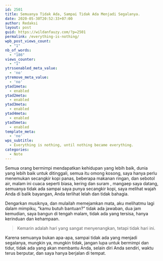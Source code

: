 ```yaml
---
id: 2501
title: Semuanya Tidak Ada, Sampai Tidak Ada Menjadi Segalanya.
date: 2020-05-30T20:52:33+07:00
author: Redaksi
layout: post
guid: https://wildanfauzy.com/?p=2501
permalink: /everything-is-nothing/
wpb_post_views_count:
  - "1"
nb_of_words:
  - "186"
views_counter:
  - "1"
ytrssenabled_meta_value:
  - 'no'
ytremove_meta_value:
  - 'no'
ytad1meta:
  - enabled
ytad2meta:
  - enabled
ytad3meta:
  - enabled
ytad4meta:
  - enabled
ytad5meta:
  - enabled
template_meta:
  - 'no'
wps_subtitle:
  - Everything is nothing, until nothing became everything.
categories:
  - Note
---
```

<p class="has-drop-cap">
  Semua orang bermimpi mendapatkan kehidupan yang lebih baik, dunia yang lebih baik untuk ditinggali, semua itu omong kosong, saya hanya perlu menemukan secangkir kopi panas, beberapa makanan ringan, dan sebotol air, malam ini cuaca seperti biasa, kering dan suram , mangaep saya datang, semuanya tidak ada sampai saya punya secangkir kopi, saya melihat wajah Anda di balik bayangan, Anda terlihat lelah dan tidak bahagia.
</p>

Dengarkan musiknya, dan mulailah memejamkan mata, aku melihatmu lagi dalam mimpiku, &#8220;kamu butuh bantuan?&#8221; tidak ada jawaban, dua jam kemudian, saya bangun di tengah malam, tidak ada yang tersisa, hanya kerinduan dan kehampaan.

<blockquote class="wp-block-quote">
  <p>
    Kemarin adalah hari yang sangat menyenangkan, tetapi tidak hari ini.
  </p>
</blockquote>

Karena semuanya bukan apa-apa, sampai tidak ada yang menjadi segalanya, mungkin ya, mungkin tidak, jangan lupa untuk bermimpi dan tidur, tidak ada yang akan membantu Anda, selain diri Anda sendiri, waktu terus berputar, dan saya hanya berjalan di tempat.
